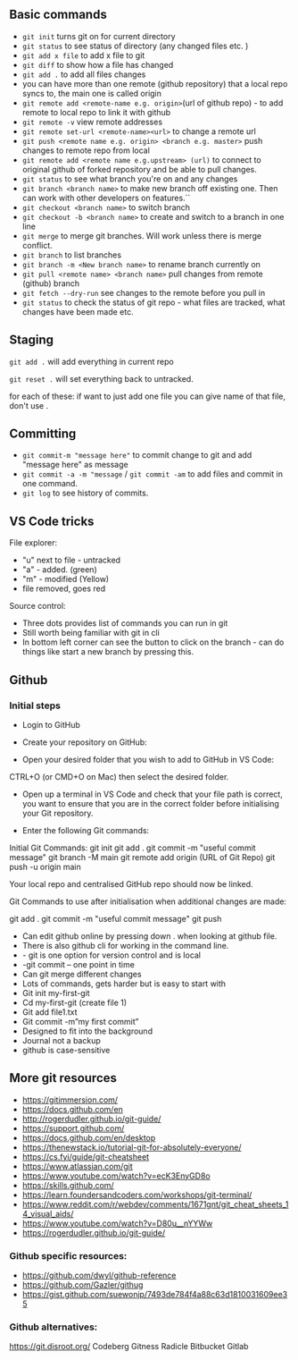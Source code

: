 ## Basic commands

- ```git init``` turns git on for current directory
- ```git status``` to see status of directory (any changed files etc. )
- ```git add x file``` to add x file to git
- ```git diff``` to show how a file has changed
- ```git add .``` to add all files changes
- you can have more than one remote (github repository) that a local repo syncs to, the main one is called origin
- ```git remote add <remote-name e.g. origin>```(url of github repo) - to add remote to local repo to link it with github
- ```git remote -v``` view remote addresses
- ```git remote set-url <remote-name><url>``` to change a remote url
- ```git push <remote name e.g. origin> <branch e.g. master>``` push changes to remote repo from local
- ```git remote add <remote name e.g.upstream> (url)``` to connect to original github of forked repository and be able to pull changes.
- ``git status`` to see what branch you're on and any changes
- ``git branch <branch name>`` to make new branch off existing one. Then can work with other developers on features.``
- ```git checkout <branch name>``` to switch branch
- ``git checkout -b <branch name>`` to create and switch to a branch in one line
- ``git merge`` to merge git branches. Will work unless there is merge conflict.
- ``git branch`` to list branches
- ``git branch -m <New branch name>`` to rename branch currently on
- ``git pull <remote name> <branch name>`` pull changes from remote (github) branch
- ``git fetch --dry-run`` see changes to the remote before you pull in
- ``git status`` to check the status of git repo - what files are tracked, what changes have been made etc.

## Staging

``git add .``  will add everything in current repo

``git reset .`` will set everything back to untracked.

for each of these: if want to just add one file you can give name of that file, don't use .

## Committing

- ```git commit-m "message here"``` to commit change to git and add "message here" as message
- ``git commit -a -m "message`` / ``git commit -am`` to add files and commit in one command.
- ``git log`` to see history of commits.

## VS Code tricks

File explorer:

- "u" next to file - untracked
- "a" - added. (green)
- "m" - modified (Yellow)
- file removed, goes red

Source control:

- Three dots provides list of commands you can run in git
- Still worth being familiar with git in cli
- In bottom left corner can see the button to click on the branch - can do things like start a new branch by pressing this.

## Github

### Initial steps

- Login to GitHub

- Create your repository on GitHub:

- Open your desired folder that you wish to add to GitHub in VS Code:

CTRL+O (or CMD+O on Mac) then select the desired  folder.

- Open up a terminal in VS Code and check that your file path is correct, you want to
ensure that you are in the correct folder before initialising your Git repository.

- Enter the following Git commands:

Initial Git Commands:
git init
git add .
git commit -m "useful commit message"
git branch -M main
git remote add origin (URL of Git Repo)
git push -u origin main


Your local repo and centralised GitHub repo should now be linked.


Git Commands to use after initialisation when additional changes are made:

git add .
git commit -m "useful commit message"
git push














- Can edit github online by pressing down . when looking at github file.
- There is also github cli for working in the command line.
- \- git is one option for version control and  is local
- -git commit – one point in time
- Can git merge different changes
- Lots of commands, gets harder but is easy to start with
- Git init my-first-git
- Cd my-first-git (create file 1)
- Git add file1.txt
- Git commit -m”my first commit”
- Designed to fit into the background
- Journal not a backup
- github is case-sensitive

## More git resources

- <https://gitimmersion.com/>
- <https://docs.github.com/en>
- <http://rogerdudler.github.io/git-guide/>
- <https://support.github.com/>
- <https://docs.github.com/en/desktop>
- <https://thenewstack.io/tutorial-git-for-absolutely-everyone/>
- <https://cs.fyi/guide/git-cheatsheet>
- <https://www.atlassian.com/git>
- https://www.youtube.com/watch?v=ecK3EnyGD8o
- https://skills.github.com/
- https://learn.foundersandcoders.com/workshops/git-terminal/
- https://www.reddit.com/r/webdev/comments/1671gnt/git_cheat_sheets_14_visual_aids/
- https://www.youtube.com/watch?v=D80u__nYYWw
- https://rogerdudler.github.io/git-guide/

### Github specific resources:
- https://github.com/dwyl/github-reference
- https://github.com/Gazler/githug
- https://gist.github.com/suewonjp/7493de784f4a88c63d1810031609ee35

### Github alternatives:

https://git.disroot.org/
Codeberg
Gitness
Radicle
Bitbucket
Gitlab
